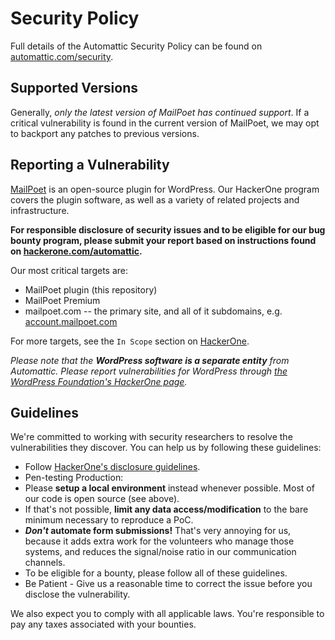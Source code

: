 # Security Policy

Full details of the Automattic Security Policy can be found on [automattic.com/security](https://automattic.com/security/).

## Supported Versions

Generally, _only the latest version of MailPoet has continued support_. If a critical vulnerability is found in the current version of MailPoet, we may opt to backport any patches to previous versions.

## Reporting a Vulnerability

[MailPoet](https://wordpress.org/plugins/mailpoet) is an open-source plugin for WordPress. Our HackerOne program covers the plugin software, as well as a variety of related projects and infrastructure.

**For responsible disclosure of security issues and to be eligible for our bug bounty program, please submit your report based on instructions found on [hackerone.com/automattic](https://hackerone.com/automattic).**

Our most critical targets are:

- MailPoet plugin (this repository)
- MailPoet Premium
- mailpoet.com -- the primary site, and all of it subdomains, e.g. [account.mailpoet.com](https://account.mailpoet.com/)

For more targets, see the `In Scope` section on [HackerOne](https://hackerone.com/automattic).

_Please note that the **WordPress software is a separate entity** from Automattic. Please report vulnerabilities for WordPress through [the WordPress Foundation's HackerOne page](https://hackerone.com/wordpress)._

## Guidelines

We're committed to working with security researchers to resolve the vulnerabilities they discover. You can help us by following these guidelines:

- Follow [HackerOne's disclosure guidelines](https://www.hackerone.com/disclosure-guidelines).
- Pen-testing Production:
- Please **setup a local environment** instead whenever possible. Most of our code is open source (see above).
- If that's not possible, **limit any data access/modification** to the bare minimum necessary to reproduce a PoC.
- **_Don't_ automate form submissions!** That's very annoying for us, because it adds extra work for the volunteers who manage those systems, and reduces the signal/noise ratio in our communication channels.
- To be eligible for a bounty, please follow all of these guidelines.
- Be Patient - Give us a reasonable time to correct the issue before you disclose the vulnerability.

We also expect you to comply with all applicable laws. You're responsible to pay any taxes associated with your bounties.
